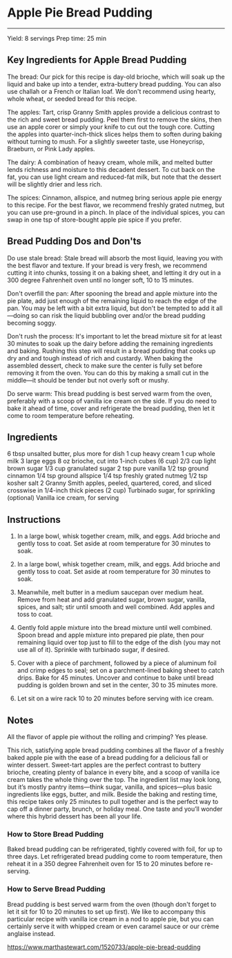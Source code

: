 # Apple Pie Bread Pudding
---
Yield: 8 servings
Prep time: 25 min

## Key Ingredients for Apple Bread Pudding

The bread: Our pick for this recipe is day-old brioche, which will soak up the liquid and bake up into a tender, extra-buttery bread pudding. You can also use challah or a French or Italian loaf. We don't recommend using hearty, whole wheat, or seeded bread for this recipe.

The apples: Tart, crisp Granny Smith apples provide a delicious contrast to the rich and sweet bread pudding. Peel them first to remove the skins, then use an apple corer or simply your knife to cut out the tough core. Cutting the apples into quarter-inch-thick slices helps them to soften during baking without turning to mush. For a slightly sweeter taste, use Honeycrisp, Braeburn, or Pink Lady apples.

The dairy: A combination of heavy cream, whole milk, and melted butter lends richness and moisture to this decadent dessert. To cut back on the fat, you can use light cream and reduced-fat milk, but note that the dessert will be slightly drier and less rich.

The spices: Cinnamon, allspice, and nutmeg bring serious apple pie energy to this recipe. For the best flavor, we recommend freshly grated nutmeg, but you can use pre-ground in a pinch. In place of the individual spices, you can swap in one tsp of store-bought apple pie spice if you prefer.

## Bread Pudding Dos and Don'ts
Do use stale bread: Stale bread will absorb the most liquid, leaving you with the best flavor and texture. If your bread is very fresh, we recommend cutting it into chunks, tossing it on a baking sheet, and letting it dry out in a 300 degree Fahrenheit oven until no longer soft, 10 to 15 minutes.

Don't overfill the pan: After spooning the bread and apple mixture into the pie plate, add just enough of the remaining liquid to reach the edge of the pan. You may be left with a bit extra liquid, but don't be tempted to add it all—doing so can risk the liquid bubbling over and/or the bread pudding becoming soggy.

Don't rush the process: It's important to let the bread mixture sit for at least 30 minutes to soak up the dairy before adding the remaining ingredients and baking. Rushing this step will result in a bread pudding that cooks up dry and and tough instead of rich and custardy. When baking the assembled dessert, check to make sure the center is fully set before removing it from the oven. You can do this by making a small cut in the middle—it should be tender but not overly soft or mushy.

Do serve warm: This bread pudding is best served warm from the oven, preferably with a scoop of vanilla ice cream on the side. If you do need to bake it ahead of time, cover and refrigerate the bread pudding, then let it come to room temperature before reheating.

## Ingredients
6 tbsp unsalted butter, plus more for dish
1 cup heavy cream
1 cup whole milk
3 large eggs
8 oz brioche, cut into 1-inch cubes (6 cup)
2/3 cup light brown sugar
1/3 cup granulated sugar
2 tsp pure vanilla
1/2 tsp ground cinnamon
1/4 tsp ground allspice
1/4 tsp freshly grated nutmeg
1/2 tsp kosher salt
2 Granny Smith apples, peeled, quartered, cored, and sliced crosswise in 1/4-inch thick pieces (2 cup)
Turbinado sugar, for sprinkling (optional)
Vanilla ice cream, for serving

## Instructions
1. In a large bowl, whisk together cream, milk, and eggs. Add brioche and gently toss to coat. Set aside at room temperature for 30 minutes to soak.

2. In a large bowl, whisk together cream, milk, and eggs. Add brioche and gently toss to coat. Set aside at room temperature for 30 minutes to soak.

3. Meanwhile, melt butter in a medium saucepan over medium heat. Remove from heat and add granulated sugar, brown sugar, vanilla, spices, and salt; stir until smooth and well combined. Add apples and toss to coat.

4. Gently fold apple mixture into the bread mixture until well combined. Spoon bread and apple mixture into prepared pie plate, then pour remaining liquid over top just to fill to the edge of the dish (you may not use all of it). Sprinkle with turbinado sugar, if desired.

5. Cover with a piece of parchment, followed by a piece of aluminum foil and crimp edges to seal; set on a parchment-lined baking sheet to catch drips. Bake for 45 minutes. Uncover and continue to bake until bread pudding is golden brown and set in the center, 30 to 35 minutes more.

6. Let sit on a wire rack 10 to 20 minutes before serving with ice cream.

## Notes

All the flavor of apple pie without the rolling and crimping? Yes please.

This rich, satisfying apple bread pudding combines all the flavor of a freshly baked apple pie with the ease of a bread pudding for a delicious fall or winter dessert. Sweet-tart apples are the perfect contrast to buttery brioche, creating plenty of balance in every bite, and a scoop of vanilla ice cream takes the whole thing over the top. The ingredient list may look long, but it’s mostly pantry items—think sugar, vanilla, and spices—plus basic ingredients like eggs, butter, and milk. Beside the baking and resting time, this recipe takes only 25 minutes to pull together and is the perfect way to cap off a dinner party, brunch, or holiday meal. One taste and you’ll wonder where this hybrid dessert has been all your life.

### How to Store Bread Pudding
Baked bread pudding can be refrigerated, tightly covered with foil, for up to three days. Let refrigerated bread pudding come to room temperature, then reheat it in a 350 degree Fahrenheit oven for 15 to 20 minutes before re-serving.

### How to Serve Bread Pudding
Bread pudding is best served warm from the oven (though don't forget to let it sit for 10 to 20 minutes to set up first). We like to accompany this particular recipe with vanilla ice cream in a nod to apple pie, but you can certainly serve it with whipped cream or even caramel sauce or our crème anglaise instead.

https://www.marthastewart.com/1520733/apple-pie-bread-pudding